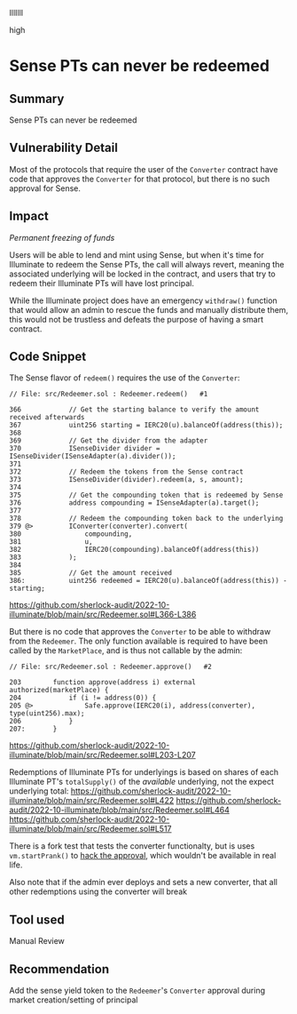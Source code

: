 IllIllI

high

# Sense PTs can never be redeemed

## Summary

Sense PTs can never be redeemed


## Vulnerability Detail

Most of the protocols that require the user of the `Converter` contract have code that approves the `Converter` for that protocol, but there is no such approval for Sense.


## Impact

_Permanent freezing of funds_

Users will be able to lend and mint using Sense, but when it's time for Illuminate to redeem the Sense PTs, the call will always revert, meaning the associated underlying will be locked in the contract, and users that try to redeem their Illuminate PTs will have lost principal.

While the Illuminate project does have an emergency `withdraw()` function that would allow an admin to rescue the funds and manually distribute them, this would not be trustless and defeats the purpose of having a smart contract.


## Code Snippet
The Sense flavor of `redeem()` requires the use of the `Converter`:
```solidity
// File: src/Redeemer.sol : Redeemer.redeem()   #1

366            // Get the starting balance to verify the amount received afterwards
367            uint256 starting = IERC20(u).balanceOf(address(this));
368    
369            // Get the divider from the adapter
370            ISenseDivider divider = ISenseDivider(ISenseAdapter(a).divider());
371    
372            // Redeem the tokens from the Sense contract
373            ISenseDivider(divider).redeem(a, s, amount);
374    
375            // Get the compounding token that is redeemed by Sense
376            address compounding = ISenseAdapter(a).target();
377    
378            // Redeem the compounding token back to the underlying
379 @>         IConverter(converter).convert(
380                compounding,
381                u,
382                IERC20(compounding).balanceOf(address(this))
383            );
384    
385            // Get the amount received
386:           uint256 redeemed = IERC20(u).balanceOf(address(this)) - starting;
```
https://github.com/sherlock-audit/2022-10-illuminate/blob/main/src/Redeemer.sol#L366-L386

But there is no code that approves the `Converter` to be able to withdraw from the `Redeemer`. The only function available is required to have been called by the `MarketPlace`, and is thus not callable by the admin:
```solidity
// File: src/Redeemer.sol : Redeemer.approve()   #2

203        function approve(address i) external authorized(marketPlace) {
204            if (i != address(0)) {
205 @>             Safe.approve(IERC20(i), address(converter), type(uint256).max);
206            }
207:       }
```
https://github.com/sherlock-audit/2022-10-illuminate/blob/main/src/Redeemer.sol#L203-L207


Redemptions of Illuminate PTs for underlyings is based on shares of each Illuminate PT's `totalSupply()` of the _available_ underlying, not the expect underlying total:
https://github.com/sherlock-audit/2022-10-illuminate/blob/main/src/Redeemer.sol#L422
https://github.com/sherlock-audit/2022-10-illuminate/blob/main/src/Redeemer.sol#L464
https://github.com/sherlock-audit/2022-10-illuminate/blob/main/src/Redeemer.sol#L517


There is a fork test that tests the converter functionalty, but is uses `vm.startPrank()` to [hack the approval](https://github.com/sherlock-audit/2022-10-illuminate/blob/main/test/fork/Redeemer.t.sol#L370-L372), which wouldn't be available in real life.

Also note that if the admin ever deploys and sets a new converter, that all other redemptions using the converter will break

## Tool used

Manual Review

## Recommendation
Add the sense yield token to the `Redeemer`'s `Converter` approval during market creation/setting of principal
